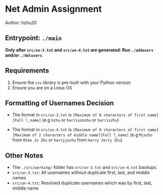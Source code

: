 # Net Admin Assignment

Author: _hzhu20_

## Entrypoint: `./main`

**Only after `src/un-3.txt` and `src/un-4.txt` are generated: Run `./addusers` and/or `./delusers`**

## Requirements

1. Ensure the `csv` library is pre-built with your Python version
2. Ensure you are on a Linux OS

## Formatting of Usernames Decision

- The format in `src/un-3.txt` is `[Maximum of 8 characters of first name][Full l_name]` (e.g `hzhu` or `harrisonzhu` or `harriszhu`)

- The format in `src/un-4.txt` is `[Maximum of 8 characters of first name][Maximum of 2 characters of middle name][Full l_name]` (e.g `Mjozhu` from `Mike Jo Zhu` or `harryjezhu` from `Harry Jerry Zhu`)

## Other Notes

- The `./src/working/` folder has `src/un-3.txt` and `src/un-4.txt` backups.
- `src/un-3.txt`: All usernames without duplicate first, last, and middle names
- `src/un-4.txt`: Resolved duplicate usernames which was by first, last, middle name
